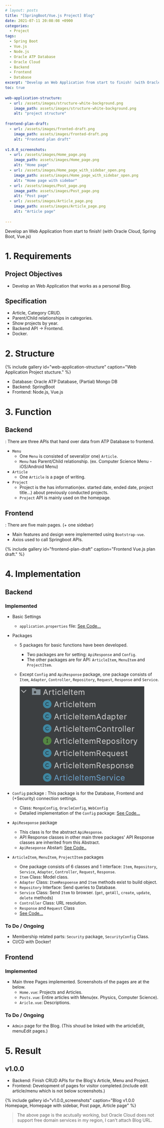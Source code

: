 ```yaml
---
# layout: posts
title: "[SpringBoot/Vue.js Project] Blog"
date: 2021-07-11 20:08:08 +0900
categories:
  - Project
tags:
  - Spring Boot
  - Vue.js
  - Node.js
  - Oracle ATP Database
  - Oracle Cloud
  - Backend
  - Frontend
  - Database
excerpt: "Develop an Web Application from start to finish! (with Oracle Cloud, Spring Boot, Vue.js)"
toc: true

web-application-structure:
  - url: /assets/images/structure-white-background.png
    image_path: assets/images/structure-white-background.png
    alt: "project structure"

frontend-plan-draft:
  - url: /assets/images/fronted-draft.png
    image_path: assets/images/fronted-draft.png
    alt: "Frontend plan draft"

v1.0.0_screenshots:
  - url: /assets/images/Home_page.png
    image_path: assets/images/Home_page.png
    alt: "Home page"
  - url: /assets/images/Home_page_with_sidebar_open.png
    image_path: assets/images/Home_page_with_sidebar_open.png
    alt: "Home page with sidebar"
  - url: /assets/images/Post_page.png
    image_path: assets/images/Post_page.png
    alt: "Post page"
  - url: /assets/images/Article_page.png
    image_path: assets/images/Article_page.png
    alt: "Article page"

---
```

Develop an Web Application from start to finish! (with Oracle Cloud, Spring Boot, Vue.js)


# 1. Requirements
## Project Objectives
- Develop an Web Application that works as a personal Blog.

## Specification
- Article, Category CRUD.
- Parent/Child relationships in categories.
- Show projects by year.
- Backend API -> Frontend.
- Docker.

# 2. Structure
{% include gallery id="web-application-structure" caption="Web Application Project stucture." %}

- Database: Oracle ATP Database, (Partial) Mongo DB
- Backend: SpringBoot
- Frontend: Node.js, Vue.js

# 3. Function
## Backend
: There are three APIs that hand over data from ATP Database to frontend.

- `Menu`
  - One `Menu` is consisted of several(or one) `Article`.
  - `Menu` has Parent/Child relationship. (ex. Computer Science Menu - iOS/Android Menu)
- `Article`
  - One `Article` is a page of writing.
- `Project`
  - Project is the has information(ex. started date, ended date, project title...) about previously conducted projects.
  - `Project` API is mainly used on the homepage.


## Frontend
: There are five main pages. (+ one sidebar)

- Main features and design were implemented using `Bootstrap-vue`.
- Axios used to call Springboot APIs.


{% include gallery id="frontend-plan-draft" caption="Frontend Vue.js plan draft." %}



# 4. Implementation
## Backend
### Implemented
- Basic Settings
  - `application.properties` file: [See Code...][application.properties file]

- Packages
  - 5 packages for basic functions have been developed.
    - Two packages are for setting: `ApiResponse` and `Config`.
    - The other packages are for API: `ArticleItem`, `MenuItem` and `ProjectItem`.

  - Except `Config` and `ApiResponse` package, one package consists of `Item`, `Adapter`, `Controller`, `Repository`, `Request`, `Response` and `Service`.

    ![One package](/assets/images/backend-package.png)

  
- `Config` package
: This package is for the Database, Frontend and (+Security) connection settings.
  - Class: `MongoConfig`, `OracleConfig`, `WebConfig`
  - Detailed implementation of the `Config` package: [See Code...][Config package implementation]

- `ApiReseponse` package
  - This class is for the abstract `ApiResponse`.
  - API Response classes in other main three packages' API Response classes are inherited from this Abstract.
  - `ApiReseponse` Abstart: [See Code..][ApiResponse package implementation]

- `ArticleItem`, `MenuItem`, `ProjectItem` packages
  - One package consists of 6 classes and 1 interface: `Item`, `Repository`, `Service`, `Adapter`, `Controller`, `Request`, `Response`.
  - `Item` Class: Model class.
  - `Adapter` Class: `ItemRespoense` and `Item` methods exist to build object.
  - `Repository` Interface: Send queries to Database.
  - `Service` Class: Send `Item` to browser. (`get`, `getAll`, `create`, `update`, `delete` methods)
  - `Controller` Class: URL resolution.
  - `Response` and `Request` Class
  - [See Code...][Main API packages implementation]


### To Do / Ongoing
- Membership related parts: `Security` package, `SecurityConfig` Class.
- CI/CD with Docker!

## Frontend
### Implemented
- Main three Pages implemented. Screenshots of the pages are at the below.
  - `Home.vue`: Projects and Articles.
  - `Posts.vue`: Entire articles with Menu(ex. Physics, Computer Science).
  - `Aricle.vue`: Descriptions.

### To Do / Ongoing
 - `Admin` page for the Blog. (This shoud be linked with the articleEdit, menuEdit pages.)



# 5. Result
## v1.0.0
 - Backend: Finish CRUD APIs for the Blog's Article, Menu and Project.
 - Frontend: Development of pages for visitor completed.(include edit article/menu which is not below screenshots.)

{% include gallery id="v1.0.0_screenshots" caption="Blog v1.0.0 Homepage, Homepage with sidebar, Post page, Article page" %}
 > The above page is the acutually working, but Oracle Cloud does not support free domain services in my region, I can't attach Blog URL.


[application.properties file]: /project/Web-Application-SpringBoot-Impementation/#applicationproperties
[Config package implementation]: /project/Web-Application-SpringBoot-Impementation/#config-package

[ApiResponse package implementation]: /project/Web-Application-SpringBoot-Impementation/#apiresponse-package


[Main API packages implementation]: /project/Web-Application-SpringBoot-Impementation/#main-api-packages